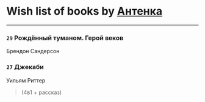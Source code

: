 # Wish list of books by [Антенка](https://plus.google.com/u/0/118158645037334943900/)
---

### `29` Рождённый туманом. Герой веков
Брендон Сандерсон

### `27` Джекаби
Уильям Риттер
> (4в1 + рассказ)

